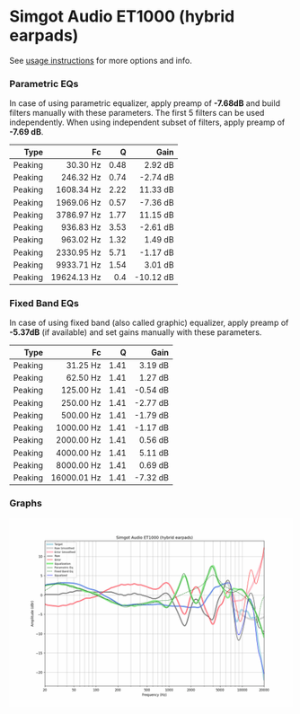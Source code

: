# Simgot Audio ET1000 (hybrid earpads)
See [usage instructions](https://github.com/jaakkopasanen/AutoEq#usage) for more options and info.

### Parametric EQs
In case of using parametric equalizer, apply preamp of **-7.68dB** and build filters manually
with these parameters. The first 5 filters can be used independently.
When using independent subset of filters, apply preamp of **-7.69 dB**.

| Type    | Fc          |    Q | Gain      |
|--------:|------------:|-----:|----------:|
| Peaking | 30.30 Hz    | 0.48 | 2.92 dB   |
| Peaking | 246.32 Hz   | 0.74 | -2.74 dB  |
| Peaking | 1608.34 Hz  | 2.22 | 11.33 dB  |
| Peaking | 1969.06 Hz  | 0.57 | -7.36 dB  |
| Peaking | 3786.97 Hz  | 1.77 | 11.15 dB  |
| Peaking | 936.83 Hz   | 3.53 | -2.61 dB  |
| Peaking | 963.02 Hz   | 1.32 | 1.49 dB   |
| Peaking | 2330.95 Hz  | 5.71 | -1.17 dB  |
| Peaking | 9933.71 Hz  | 1.54 | 3.01 dB   |
| Peaking | 19624.13 Hz | 0.4  | -10.12 dB |

### Fixed Band EQs
In case of using fixed band (also called graphic) equalizer, apply preamp of **-5.37dB**
(if available) and set gains manually with these parameters.

| Type    | Fc          |    Q | Gain     |
|--------:|------------:|-----:|---------:|
| Peaking | 31.25 Hz    | 1.41 | 3.19 dB  |
| Peaking | 62.50 Hz    | 1.41 | 1.27 dB  |
| Peaking | 125.00 Hz   | 1.41 | -0.54 dB |
| Peaking | 250.00 Hz   | 1.41 | -2.77 dB |
| Peaking | 500.00 Hz   | 1.41 | -1.79 dB |
| Peaking | 1000.00 Hz  | 1.41 | -1.17 dB |
| Peaking | 2000.00 Hz  | 1.41 | 0.56 dB  |
| Peaking | 4000.00 Hz  | 1.41 | 5.11 dB  |
| Peaking | 8000.00 Hz  | 1.41 | 0.69 dB  |
| Peaking | 16000.01 Hz | 1.41 | -7.32 dB |

### Graphs
![](./Simgot%20Audio%20ET1000%20(hybrid%20earpads).png)